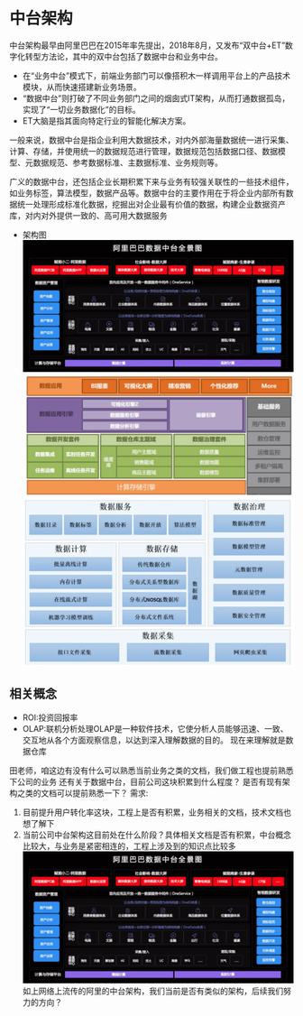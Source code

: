 
# 中台架构
中台架构最早由阿里巴巴在2015年率先提出，2018年8月，又发布“双中台+ET”数字化转型方法论，其中的双中台包括了数据中台和业务中台。
- 在“业务中台”模式下，前端业务部门可以像搭积木一样调用平台上的产品技术模块，从而快速搭建新业务场景。
- “数据中台”则打破了不同业务部门之间的烟囱式IT架构，从而打通数据孤岛，实现了“一切业务数据化”的目标。
- ET大脑是指其面向特定行业的智能化解决方案。

一般来说，数据中台是指企业利用大数据技术，对内外部海量数据统一进行采集、计算、存储，并使用统一的数据规范进行管理，数据规范包括数据口径、数据模型、元数据规范、参考数据标准、主数据标准、业务规则等。

广义的数据中台，还包括企业长期积累下来与业务有较强关联性的一些技术组件，如业务标签，算法模型，数据产品等。数据中台的主要作用在于将企业内部所有数据统一处理形成标准化数据，挖掘出对企业最有价值的数据，构建企业数据资产库，对内对外提供一致的、高可用大数据服务


- 架构图
![阿里数据中台架构](images/ali_data_middleground_struct.jpg)
![数据中台架构](images/data_middleground.png)
![理想数据中台架构](images/good_data_middleground_struct.png)
## 相关概念

- ROI:投资回报率
- OLAP:联机分析处理OLAP是一种软件技术，它使分析人员能够迅速、一致、交互地从各个方面观察信息，以达到深入理解数据的目的。
  现在来理解就是数据仓库



田老师，咱这边有没有什么可以熟悉当前业务之类的文档，我们做工程也提前熟悉下公司的业务
还有关于数据中台，目前公司这块积累到什么程度？ 是否有现有架构之类的文档可以提前熟悉一下？
需求:
1. 目前提升用户转化率这块，工程上是否有积累，业务相关的文档，技术文档也想了解下
2. 当前公司中台架构这目前处在什么阶段？具体相关文档是否有积累，中台概念比较大，与业务是紧密相连的，工程上涉及到的知识点比较多
![阿里数据中台架构](images/ali_data_middleground_struct.jpg)
如上网络上流传的阿里的中台架构，我们当前是否有类似的架构，后续我们努力的方向？
















